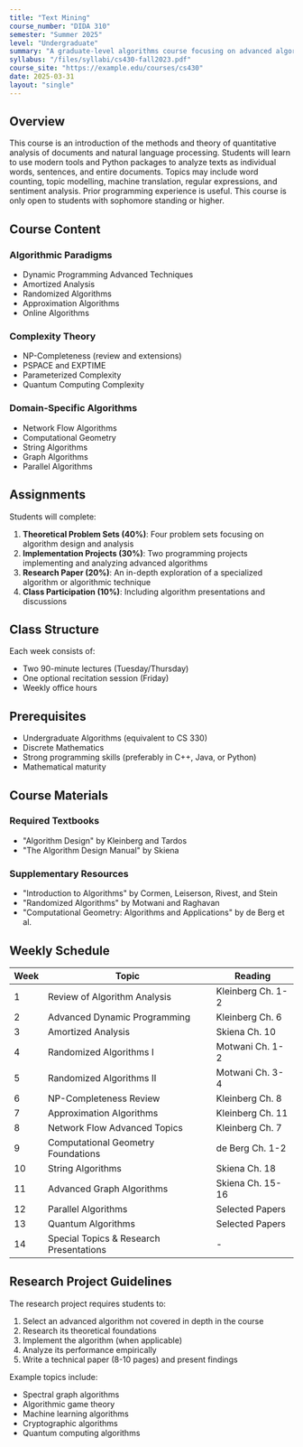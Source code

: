 ```yaml
---
title: "Text Mining"
course_number: "DIDA 310"
semester: "Summer 2025"
level: "Undergraduate"
summary: "A graduate-level algorithms course focusing on advanced algorithmic techniques, complexity analysis, and specialized algorithms for specific problem domains. Students will implement algorithms and analyze their performance through practical assignments."
syllabus: "/files/syllabi/cs430-fall2023.pdf"
course_site: "https://example.edu/courses/cs430"
date: 2025-03-31
layout: "single"
---
```


## Overview

This course is an introduction of the methods and theory of quantitative analysis of documents and natural language processing. Students will learn to use modern tools and Python packages to analyze texts as individual words, sentences, and entire documents. Topics may include word counting, topic modelling, machine translation, regular expressions, and sentiment analysis. Prior programming experience is useful. This course is only open to students with sophomore standing or higher.

## Course Content

### Algorithmic Paradigms
- Dynamic Programming Advanced Techniques
- Amortized Analysis
- Randomized Algorithms
- Approximation Algorithms
- Online Algorithms

### Complexity Theory
- NP-Completeness (review and extensions)
- PSPACE and EXPTIME
- Parameterized Complexity
- Quantum Computing Complexity

### Domain-Specific Algorithms
- Network Flow Algorithms
- Computational Geometry
- String Algorithms
- Graph Algorithms
- Parallel Algorithms

## Assignments

Students will complete:

1. **Theoretical Problem Sets (40%)**: Four problem sets focusing on algorithm design and analysis
2. **Implementation Projects (30%)**: Two programming projects implementing and analyzing advanced algorithms
3. **Research Paper (20%)**: An in-depth exploration of a specialized algorithm or algorithmic technique
4. **Class Participation (10%)**: Including algorithm presentations and discussions

## Class Structure

Each week consists of:
- Two 90-minute lectures (Tuesday/Thursday)
- One optional recitation session (Friday)
- Weekly office hours

## Prerequisites

- Undergraduate Algorithms (equivalent to CS 330)
- Discrete Mathematics
- Strong programming skills (preferably in C++, Java, or Python)
- Mathematical maturity

## Course Materials

### Required Textbooks
- "Algorithm Design" by Kleinberg and Tardos
- "The Algorithm Design Manual" by Skiena

### Supplementary Resources
- "Introduction to Algorithms" by Cormen, Leiserson, Rivest, and Stein
- "Randomized Algorithms" by Motwani and Raghavan
- "Computational Geometry: Algorithms and Applications" by de Berg et al.

## Weekly Schedule

| Week | Topic | Reading |
|------|-------|---------|
| 1 | Review of Algorithm Analysis | Kleinberg Ch. 1-2 |
| 2 | Advanced Dynamic Programming | Kleinberg Ch. 6 |
| 3 | Amortized Analysis | Skiena Ch. 10 |
| 4 | Randomized Algorithms I | Motwani Ch. 1-2 |
| 5 | Randomized Algorithms II | Motwani Ch. 3-4 |
| 6 | NP-Completeness Review | Kleinberg Ch. 8 |
| 7 | Approximation Algorithms | Kleinberg Ch. 11 |
| 8 | Network Flow Advanced Topics | Kleinberg Ch. 7 |
| 9 | Computational Geometry Foundations | de Berg Ch. 1-2 |
| 10 | String Algorithms | Skiena Ch. 18 |
| 11 | Advanced Graph Algorithms | Skiena Ch. 15-16 |
| 12 | Parallel Algorithms | Selected Papers |
| 13 | Quantum Algorithms | Selected Papers |
| 14 | Special Topics & Research Presentations | - |

## Research Project Guidelines

The research project requires students to:
1. Select an advanced algorithm not covered in depth in the course
2. Research its theoretical foundations
3. Implement the algorithm (when applicable)
4. Analyze its performance empirically
5. Write a technical paper (8-10 pages) and present findings

Example topics include:
- Spectral graph algorithms
- Algorithmic game theory
- Machine learning algorithms
- Cryptographic algorithms
- Quantum computing algorithms 